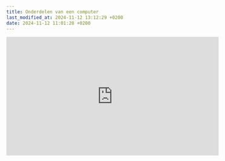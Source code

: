 ```yaml
---
title: Onderdelen van een computer
last_modified_at: 2024-11-12 13:12:29 +0200
date: 2024-11-12 11:01:28 +0200
---
```


<iframe width="560" height="315" src="https://www.youtube.com/embed/HB4I2CgkcCo?si=8odtWqwFjmEFCLAK" title="YouTube video player" frameborder="0" allow="accelerometer; autoplay; clipboard-write; encrypted-media; gyroscope; picture-in-picture; web-share" referrerpolicy="strict-origin-when-cross-origin" allowfullscreen></iframe>
